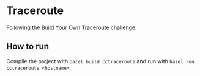 # Traceroute

Following the [Build Your Own Traceroute](https://codingchallenges.fyi/challenges/challenge-traceroute) challenge.

## How to run

Compile the project with `bazel build cctraceroute` and run with `bazel run cctraceroute <hostname>`.
